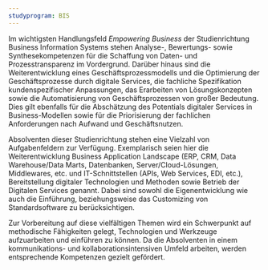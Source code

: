 ```yaml
---
studyprogram: BIS
---
```

Im wichtigsten Handlungsfeld *Empowering Business* der Studienrichtung Business Information Systems stehen 
Analyse-, Bewertungs- sowie Synthesekompetenzen für die Schaffung von Daten- und Prozesstransparenz im Vordergrund. 
Darüber hinaus sind die Weiterentwicklung eines Geschäftsprozessmodells und die Optimierung der Geschäftsprozesse 
durch digitale Services, die fachliche Spezifikation kundenspezifischer Anpassungen, das Erarbeiten von 
Lösungskonzepten sowie die Automatisierung von Geschäftsprozessen von großer Bedeutung. Dies gilt ebenfalls für
die Abschätzung des Potentials digitaler Services in Business-Modellen sowie für die Priorisierung der fachlichen
Anforderungen nach Aufwand und Geschäftsnutzen. 

Absolventen dieser Studienrichtung stehen eine Vielzahl von Aufgabenfeldern zur Verfügung. Exemplarisch seien 
hier die Weiterentwicklung Business Application Landscape (ERP, CRM, Data Warehouse/Data Marts, Datenbanken, 
Server/Cloud-Lösungen, Middlewares, etc. und IT-Schnittstellen (APIs, Web Services, EDI, etc.), 
Bereitstellung digitaler Technologien und Methoden sowie Betrieb der Digitalen Services genannt. Dabei sind 
sowohl die Eigenentwicklung wie auch die Einführung, beziehungsweise das Customizing von Standardsoftware 
zu berücksichtigen. 

Zur Vorbereitung auf diese vielfältigen Themen wird ein Schwerpunkt auf methodische Fähigkeiten gelegt, Technologien
und Werkzeuge aufzuarbeiten und einführen zu können. Da die Absolventen in einem kommunikations- und 
kollaborationsintensiven Umfeld arbeiten, werden entsprechende Kompetenzen gezielt gefördert.
